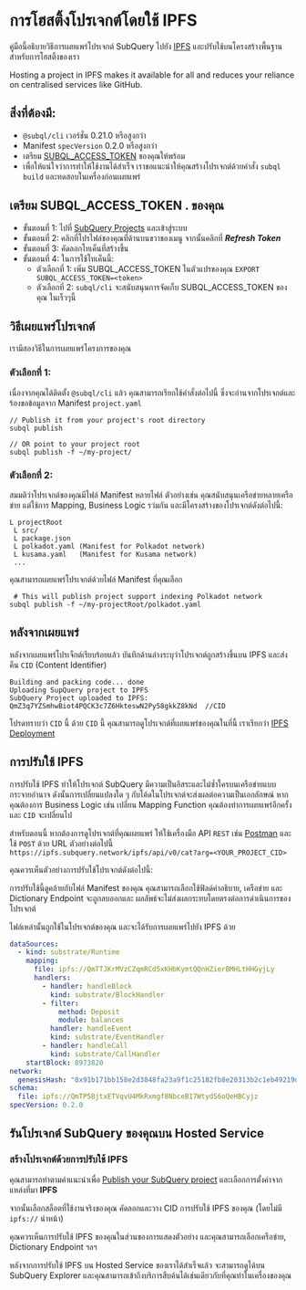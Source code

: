 # การโฮสติ้งโปรเจกต์โดยใช้ IPFS

คู่มือนี้อธิบายวิธีการเผยแพร่โปรเจกต์ SubQuery ไปยัง [IPFS](https://ipfs.io/) และปรับใช้บนโครงสร้างพื้นฐานสำหรับการโฮสติ้งของเรา

Hosting a project in IPFS makes it available for all and reduces your reliance on centralised services like GitHub.

## สิ่งที่ต้องมี:

- `@subql/cli` เวอร์ชั่น 0.21.0 หรือสูงกว่า
- Manifest `specVersion` 0.2.0 หรือสูงกว่า
- เตรียม [SUBQL_ACCESS_TOKEN](#prepare-your-subql-access-token) ของคุณให้พร้อม
- เพื่อให้แน่ใจว่าการทำให้ใช้งานได้สำเร็จ เราขอแนะนำให้คุณสร้างโปรเจกต์ด้วยคำสั่ง `subql build` และทดสอบในเครื่องก่อนเผยแพร่

## เตรียม SUBQL_ACCESS_TOKEN . ของคุณ

- ขั้นตอนที่ 1: ไปที่ [SubQuery Projects](https://project.subquery.network/) และเข้าสู่ระบบ
- ขั้นตอนที่ 2: คลิกที่โปรไฟล์ของคุณที่ด้านบนขวาของเมนู จากนั้นคลิกที่ **_Refresh Token_**
- ขั้นตอนที่ 3: คัดลอกโทเค็นที่สร้างขึ้น
- ขั้นตอนที่ 4: ในการใช้โทเค็นนี้:
  - ตัวเลือกที่ 1: เพิ่ม SUBQL_ACCESS_TOKEN ในตัวแปรของคุณ `EXPORT SUBQL_ACCESS_TOKEN=<token>`
  - ตัวเลือกที่ 2: `subql/cli` จะสนับสนุนการจัดเก็บ SUBQL_ACCESS_TOKEN ของคุณ ในเร็วๆนี้

## วิธีเผยแพร่โปรเจกต์

เรามีสองวิธีในการเผยแพร่โครงการของคุณ

### ตัวเลือกที่ 1:

เนื่องจากคุณได้ติดตั้ง `@subql/cli` แล้ว คุณสามารถเรียกใช้คำสั่งต่อไปนี้ ซึ่งจะอ่านจากโปรเจกต์และร้องขอข้อมูลจาก Manifest `project.yaml`

```
// Publish it from your project's root directory
subql publish

// OR point to your project root
subql publish -f ~/my-project/
```

### ตัวเลือกที่ 2:

สมมติว่าโปรเจกต์ของคุณมีไฟล์ Manifest หลายไฟล์ ตัวอย่างเช่น คุณสนับสนุนเครือข่ายหลายเครือข่าย แต่ใช้การ Mapping, Business Logic รว่มกัน และมีโครงสร้างของโปรเจกต์ดังต่อไปนี้:

```
L projectRoot
 L src/
 L package.json
 L polkadot.yaml (Manifest for Polkadot network)
 L kusama.yaml   (Manifest for Kusama network)
 ...
```

คุณสามารถเผยแพร่โปรเจกต์ด้วยไฟล์ Manifest ที่คุณเลือก

```
 # This will publish project support indexing Polkadot network
subql publish -f ~/my-projectRoot/polkadot.yaml
```

## หลังจากเผยแพร่

หลังจากเผยแพร่โปรเจ็กต์เรียบร้อยแล้ว บันทึกด้านล่างระบุว่าโปรเจกต์ถูกสร้างขึ้นบน IPFS และส่งคืน `CID` (Content Identifier)

```
Building and packing code... done
Uploading SupQuery project to IPFS
SubQuery Project uploaded to IPFS: QmZ3q7YZSmhwBiot4PQCK3c7Z6HkteswN2Py58gkkZ8kNd  //CID
```

โปรดทราบว่า `CID` นี้ ด้วย `CID` นี้ คุณสามารถดูโปรเจกต์ที่เผยแพร่ของคุณในที่นี้ เราเรียกว่า [IPFS Deployment](#ipfs-deployment)

## การปรับใช้ IPFS

การปรับใช้ IPFS ทำให้โปรเจกต์ SubQuery มีความเป็นอิสระและไม่ซ้ำใครบนเครือข่ายแบบกระจายอำนาจ ดังนั้นการเปลี่ยนแปลงใด ๆ กับโค้ดในโปรเจกต์จะส่งผลต่อความเป็นเอกลักษณ์ หากคุณต้องการ Business Logic เช่น เปลี่ยน Mapping Function คุณต้องทำการเผยแพร่อีกครั้ง และ `CID` จะเปลี่ยนไป

สำหรับตอนนี้ หากต้องการดูโปรเจกต์ที่คุณเผยแพร่ ให้ใช้เครื่องมือ API `REST` เช่น [Postman](https://web.postman.co/) และใช้ `POST` ด้วย URL ตัวอย่างต่อไปนี้ `https://ipfs.subquery.network/ipfs/api/v0/cat?arg=<YOUR_PROJECT_CID>`

คุณควรเห็นตัวอย่างการปรับใช้โปรเจกต์ดังต่อไปนี้:

การปรับใช้นี้ดูคล้ายกับไฟล์ Manifest ของคุณ คุณสามารถเลือกใช้ฟิลด์คำอธิบาย, เครือข่าย และ Dictionary Endpoint จะถูกลบออกและ ผลลัพธ์จะไม่ส่งผลกระทบโดยตรงต่อการดำเนินการของโปรเจกต์

ไฟล์เหล่านั้นถูกใช้ในโปรเจกต์ของคุณ และจะได้รับการเผยแพร่ไปยัง IPFS ด้วย

```yaml
dataSources:
  - kind: substrate/Runtime
    mapping:
      file: ipfs://QmTTJKrMVzCZqmRCd5xKHbKymtQQnHZierBMHLtHHGyjLy
      handlers:
        - handler: handleBlock
          kind: substrate/BlockHandler
        - filter:
            method: Deposit
            module: balances
          handler: handleEvent
          kind: substrate/EventHandler
        - handler: handleCall
          kind: substrate/CallHandler
    startBlock: 8973820
network:
  genesisHash: "0x91b171bb158e2d3848fa23a9f1c25182fb8e20313b2c1eb49219da7a70ce90c3"
schema:
  file: ipfs://QmTP5BjtxETVqvU4MkRxmgf8NbceB17WtydS6oQeHBCyjz
specVersion: 0.2.0
```

## รันโปรเจกต์ SubQuery ของคุณบน Hosted Service

### สร้างโปรเจกต์ด้วยการปรับใช้ IPFS

คุณสามารถทำตามคำแนะนำเพื่อ [Publish your SubQuery project](publish.md) และเลือกการตั้งค่าจากแหล่งที่มา **IPFS**

จากนั้นเลือกสล็อตที่ใช้งานจริงของคุณ คัดลอกและวาง CID การปรับใช้ IPFS ของคุณ (โดยไม่มี `ipfs://` นำหน้า)

คุณควรเห็นการปรับใช้ IPFS ของคุณในส่วนของการแสดงตัวอย่าง และคุณสามารถเลือกเครือข่าย, Dictionary Endpoint ฯลฯ

หลังจากการปรับใช้ IPFS บน Hosted Service ของเราได้สำเร็จแล้ว จะสามารถดูได้บน SubQuery Explorer และคุณสามารถเข้าถึงบริการสืบค้นได้เช่นเดียวกับที่คุณทำในเครื่องของคุณ
